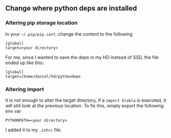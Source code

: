 ## Change where python deps are installed

### Altering pip storage location

In your `~/.pip/pip.conf`, change the content to the following


```
[global]
target=<your directory>
```

For me, since I wanted to save the deps in my HD instead of SSD, the file ended up like this:

```
[global]
target=/home/daniel/hd/pythondeps
```

### Altering import

It is not enough to alter the target directory, if a `import blabla` is executed, it will still look at the previous location. To fix this, simply export the following env var

`PYTHONPATH=<your directory>`

I added it to my `.zshrc` file.


